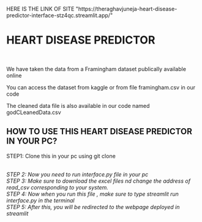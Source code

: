 <P>
  HERE IS THE LINK OF SITE "https://theraghavjuneja-heart-disease-predictor-interface-stz4qc.streamlit.app/"
</P>
<h1>HEART DISEASE PREDICTOR</h1>
<br>
<p>We have taken the data from a Framingham dataset publically available online</p>
<p> You can access the dataset from kaggle or from file framingham.csv in our code</p>
<p>The cleaned data file is also available in our code named godCLeanedData.csv</p>
<h2>HOW TO USE THIS HEART DISEASE PREDICTOR IN YOUR PC?</h2>
<p>
  STEP1: Clone this in your pc using git clone <address of this file>
    <br>
  STEP 2: Now you need to run interface.py file in your pc
     <br>
  STEP 3: Make sure to download the excel files nd change the address of read_csv corresponding to your system.
     <br>
  STEP 4: Now when you run this file , make sure to type streamlit run interface.py in the terminal
     <br>
  STEP 5: After this, you will be redirected to the webpage deployed in streamlit
</p>
